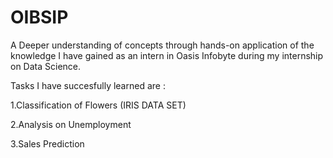 # OIBSIP
A Deeper understanding of concepts through hands-on application of the knowledge I have
gained as an intern in Oasis Infobyte during my internship on Data Science.

Tasks I have succesfully learned are :

1.Classification of Flowers (IRIS DATA SET)


2.Analysis on Unemployment


3.Sales Prediction
